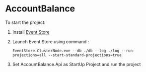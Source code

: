 # AccountBalance

To start the project: 
  1. Install [Event Store](https://eventstore.org/docs/getting-started/)
  2. Launch Event Store using command :  
  
      ```
      EventStore.ClusterNode.exe --db ./db --log ./log --run-projections=all --start-standard-projections=true
      ```
  3. Set AccountBalance.Api as StartUp Project and run the project
  

